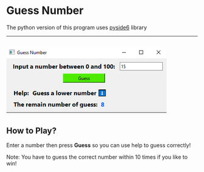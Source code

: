 # Guess Number
    
The python version of this program uses  [pyside6](http://wiki.qt.io/Qt_for_Python) library


---
![screenshot](GuessNumber.PNG)
---
## How to Play?
Enter a number then press **Guess**
so you can use help to guess correctly!

Note: You have to guess the correct number within 10 times if you like to win!





